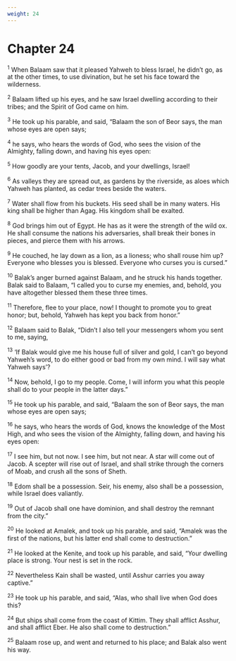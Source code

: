 ```yaml
---
weight: 24
---
```


# Chapter 24

<sup>1</sup> When Balaam saw that it pleased Yahweh to bless Israel, he didn’t go, as at the other times, to use divination, but he set his face toward the wilderness. 

<sup>2</sup> Balaam lifted up his eyes, and he saw Israel dwelling according to their tribes; and the Spirit of God came on him. 

<sup>3</sup> He took up his parable, and said, “Balaam the son of Beor says, the man whose eyes are open says; 

<sup>4</sup> he says, who hears the words of God, who sees the vision of the Almighty, falling down, and having his eyes open: 

<sup>5</sup> How goodly are your tents, Jacob, and your dwellings, Israel! 

<sup>6</sup> As valleys they are spread out, as gardens by the riverside, as aloes which Yahweh has planted, as cedar trees beside the waters. 

<sup>7</sup> Water shall flow from his buckets. His seed shall be in many waters. His king shall be higher than Agag. His kingdom shall be exalted. 

<sup>8</sup> God brings him out of Egypt. He has as it were the strength of the wild ox. He shall consume the nations his adversaries, shall break their bones in pieces, and pierce them with his arrows. 

<sup>9</sup> He couched, he lay down as a lion, as a lioness; who shall rouse him up? Everyone who blesses you is blessed. Everyone who curses you is cursed.” 

<sup>10</sup> Balak’s anger burned against Balaam, and he struck his hands together. Balak said to Balaam, “I called you to curse my enemies, and, behold, you have altogether blessed them these three times. 

<sup>11</sup> Therefore, flee to your place, now! I thought to promote you to great honor; but, behold, Yahweh has kept you back from honor.” 

<sup>12</sup> Balaam said to Balak, “Didn’t I also tell your messengers whom you sent to me, saying, 

<sup>13</sup> ‘If Balak would give me his house full of silver and gold, I can’t go beyond Yahweh’s word, to do either good or bad from my own mind. I will say what Yahweh says’? 

<sup>14</sup> Now, behold, I go to my people. Come, I will inform you what this people shall do to your people in the latter days.” 

<sup>15</sup> He took up his parable, and said, “Balaam the son of Beor says, the man whose eyes are open says; 

<sup>16</sup> he says, who hears the words of God, knows the knowledge of the Most High, and who sees the vision of the Almighty, falling down, and having his eyes open: 

<sup>17</sup> I see him, but not now. I see him, but not near. A star will come out of Jacob. A scepter will rise out of Israel, and shall strike through the corners of Moab, and crush all the sons of Sheth. 

<sup>18</sup> Edom shall be a possession. Seir, his enemy, also shall be a possession, while Israel does valiantly. 

<sup>19</sup> Out of Jacob shall one have dominion, and shall destroy the remnant from the city.” 

<sup>20</sup> He looked at Amalek, and took up his parable, and said, “Amalek was the first of the nations, but his latter end shall come to destruction.” 

<sup>21</sup> He looked at the Kenite, and took up his parable, and said, “Your dwelling place is strong. Your nest is set in the rock. 

<sup>22</sup> Nevertheless Kain shall be wasted, until Asshur carries you away captive.” 

<sup>23</sup> He took up his parable, and said, “Alas, who shall live when God does this? 

<sup>24</sup> But ships shall come from the coast of Kittim. They shall afflict Asshur, and shall afflict Eber. He also shall come to destruction.” 

<sup>25</sup> Balaam rose up, and went and returned to his place; and Balak also went his way. 


